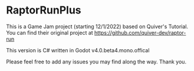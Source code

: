 # RaptorRunPlus

This is a Game Jam project (starting 12/1/2022) based on Quiver's Tutorial.  You can find their original project at https://github.com/quiver-dev/raptor-run

This version is C# written in Godot v4.0.beta4.mono.offical

Please feel free to add any issues you may find along the way.  Thank you.

